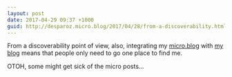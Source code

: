 ```yaml
---
layout: post
date: 2017-04-29 09:37 +1000
guid: http://desparoz.micro.blog/2017/04/28/from-a-discoverability.html
---
```

From a discoverability point of view, also, integrating my [micro.blog](http://desparoz.me) with [my blog](http://desparoz.com) means that people only need to go one place to find me.

OTOH, some might get sick of the micro posts...
